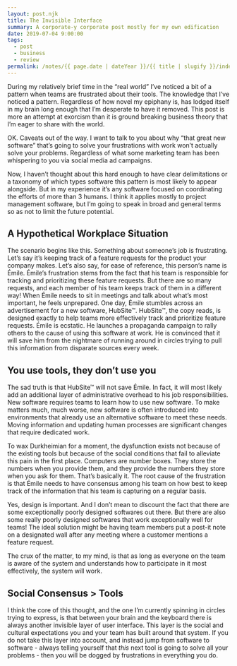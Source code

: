 ```yaml
---
layout: post.njk
title: The Invisible Interface
summary: A corporate-y corporate post mostly for my own edification
date: 2019-07-04 9:00:00
tags:
  - post
  - business
  - review
permalink: /notes/{{ page.date | dateYear }}/{{ title | slugify }}/index.html
---
```


During my relatively brief time in the “real world” I’ve noticed a bit of a pattern when teams are frustrated about their tools. The knowledge that I’ve noticed a pattern. Regardless of how novel my epiphany is, has lodged itself in my brain long enough that I’m desperate to have it removed. This post is more an attempt at exorcism than it is ground breaking business theory that I’m eager to share with the world.

OK. Caveats out of the way. I want to talk to you about why “that great new software” that’s going to solve your frustrations with work won’t actually solve your problems. Regardless of what some marketing team has been whispering to you via social media ad campaigns.

Now, I haven’t thought about this hard enough to have clear delimitations or a taxonomy of which types software this pattern is most likely to appear alongside. But in my experience it’s any software focused on coordinating the efforts of more than 3 humans. I think it applies mostly to project management software, but I’m going to speak in broad and general terms so as not to limit the future potential.

## A Hypothetical Workplace Situation

The scenario begins like this. Something about someone’s job is frustrating. Let’s say it’s keeping track of a feature requests for the product your company makes. Let’s also say, for ease of reference, this person’s name is Émile. Émile’s frustration stems from the fact that his team is responsible for tracking and prioritizing these feature requests. But there are so many requests, and each member of his team keeps track of them in a different way! When Émile needs to sit in meetings and talk about what’s most important, he feels unprepared. One day, Émile stumbles across an advertisement for a new software, HubSite™. HubSite™, the copy reads, is designed exactly to help teams more effectively track and prioritize feature requests. Émile is ecstatic. He launches a propaganda campaign to rally others to the cause of using this software at work. He is convinced that it will save him from the nightmare of running around in circles trying to pull this information from disparate sources every week.

## You use tools, they don’t use you

The sad truth is that HubSite™ will not save Émile. In fact, it will most likely add an additional layer of administrative overhead to his job responsibilities. New software requires teams to learn how to use new software. To make matters much, much worse, new software is often introduced into environments that already use an alternative software to meet these needs. Moving information and updating human processes are significant changes that require dedicated work.

To wax Durkheimian for a moment, the dysfunction exists not because of the existing tools but because of the social conditions that fail to alleviate this pain in the first place. Computers are number boxes. They store the numbers when you provide them, and they provide the numbers they store when you ask for them. That’s basically it. The root cause of the frustration is that Émile needs to have consensus among his team on how best to keep track of the information that his team is capturing on a regular basis.

Yes, design is important. And I don’t mean to discount the fact that there are some exceptionally poorly designed softwares out there. But there are also some really poorly designed softwares that work exceptionally well for teams! The ideal solution might be having team members put a post-it note on a designated wall after any meeting where a customer mentions a feature request.

The crux of the matter, to my mind, is that as long as everyone on the team is aware of the system and understands how to participate in it most effectively, the system will work.

## Social Consensus > Tools

I think the core of this thought, and the one I’m currently spinning in circles trying to express, is that between your brain and the keyboard there is always another invisible layer of user interface. This layer is the social and cultural expectations you and your team has built around that system. If you do not take this layer into account, and instead jump from software to software - always telling yourself that _this_ next tool is going to solve all your problems - then you will be dogged by frustrations in everything you do.

